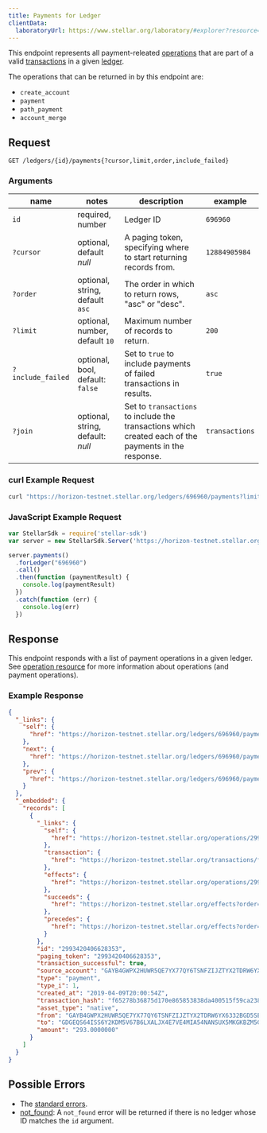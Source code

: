 ```yaml
---
title: Payments for Ledger
clientData:
  laboratoryUrl: https://www.stellar.org/laboratory/#explorer?resource=payments&endpoint=for_ledger
---
```


This endpoint represents all payment-releated [operations](../resources/operation.md) that are part
of a valid [transactions](../resources/transaction.md) in a given [ledger](../resources/ledger.md).

The operations that can be returned in by this endpoint are:
- `create_account`
- `payment`
- `path_payment`
- `account_merge`

## Request

```
GET /ledgers/{id}/payments{?cursor,limit,order,include_failed}
```

### Arguments

|  name  |  notes  | description | example |
| ------ | ------- | ----------- | ------- |
| `id` | required, number | Ledger ID | `696960` |
| `?cursor` | optional, default _null_ | A paging token, specifying where to start returning records from. | `12884905984` |
| `?order`  | optional, string, default `asc` | The order in which to return rows, "asc" or "desc". | `asc` |
| `?limit`  | optional, number, default `10` | Maximum number of records to return. | `200` |
| `?include_failed` | optional, bool, default: `false` | Set to `true` to include payments of failed transactions in results. | `true` |
| `?join` | optional, string, default: _null_ | Set to `transactions` to include the transactions which created each of the payments in the response. | `transactions` |

### curl Example Request

```sh
curl "https://horizon-testnet.stellar.org/ledgers/696960/payments?limit=1"
```

### JavaScript Example Request

```javascript
var StellarSdk = require('stellar-sdk')
var server = new StellarSdk.Server('https://horizon-testnet.stellar.org');

server.payments()
  .forLedger("696960")
  .call()
  .then(function (paymentResult) {
    console.log(paymentResult)
  })
  .catch(function (err) {
    console.log(err)
  })
```

## Response

This endpoint responds with a list of payment operations in a given ledger. See [operation
resource](../resources/operation.md) for more information about operations (and payment
operations).

### Example Response

```json
{
  "_links": {
    "self": {
      "href": "https://horizon-testnet.stellar.org/ledgers/696960/payments?cursor=&limit=1&order=asc"
    },
    "next": {
      "href": "https://horizon-testnet.stellar.org/ledgers/696960/payments?cursor=2993420406628353&limit=1&order=asc"
    },
    "prev": {
      "href": "https://horizon-testnet.stellar.org/ledgers/696960/payments?cursor=2993420406628353&limit=1&order=desc"
    }
  },
  "_embedded": {
    "records": [
      {
        "_links": {
          "self": {
            "href": "https://horizon-testnet.stellar.org/operations/2993420406628353"
          },
          "transaction": {
            "href": "https://horizon-testnet.stellar.org/transactions/f65278b36875d170e865853838da400515f59ca23836f072e8d62cac18b803e5"
          },
          "effects": {
            "href": "https://horizon-testnet.stellar.org/operations/2993420406628353/effects"
          },
          "succeeds": {
            "href": "https://horizon-testnet.stellar.org/effects?order=desc&cursor=2993420406628353"
          },
          "precedes": {
            "href": "https://horizon-testnet.stellar.org/effects?order=asc&cursor=2993420406628353"
          }
        },
        "id": "2993420406628353",
        "paging_token": "2993420406628353",
        "transaction_successful": true,
        "source_account": "GAYB4GWPX2HUWR5QE7YX77QY6TSNFZIJZTYX2TDRW6YX6332BGD5SEAK",
        "type": "payment",
        "type_i": 1,
        "created_at": "2019-04-09T20:00:54Z",
        "transaction_hash": "f65278b36875d170e865853838da400515f59ca23836f072e8d62cac18b803e5",
        "asset_type": "native",
        "from": "GAYB4GWPX2HUWR5QE7YX77QY6TSNFZIJZTYX2TDRW6YX6332BGD5SEAK",
        "to": "GDGEQS64ISS6Y2KDM5V67B6LXALJX4E7VE4MIA54NANSUX5MKGKBZM5G",
        "amount": "293.0000000"
      }
    ]
  }
}
```

## Possible Errors

- The [standard errors](../errors.md#Standard-Errors).
- [not_found](../errors/not-found.md): A `not_found` error will be returned if there is no ledger whose ID matches the `id` argument.
